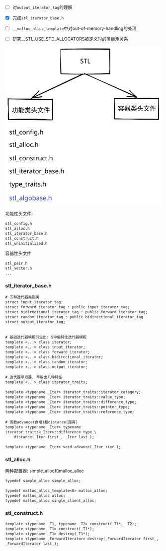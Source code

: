 
- [ ] 对`output_iterator_tag`的理解
- [x] 完成`stl_iterator_base.h`
- [ ] `__malloc_alloc_template`中对out-of-memory-handling的处理
- [ ] 研究__STL_USE_STD_ALLOCATORS被定义时的类继承关系


![STL](doc/STL.svg)



功能性头文件:

```
stl_config.h
stl_alloc.h
stl_iterator_base.h
stl_construct.h
stl_uninitialized.h
```

容器性头文件

```
stl_pair.h
stl_vector.h
...

```

### stl_iterator_base.h

```
# 五种迭代器类别类
struct input_iterator_tag;
struct forward_iterator_tag : public input_iterator_tag;
struct bidirectional_iterator_tag : public forward_iterator_tag;
struct random_iterator_tag : public bidirectional_iterator_tag
struct output_iterator_tag;


# 基础迭代器模板衍生出: 5中偏特化迭代器模板
template <...> class iterator;
template <...> class input_iterator;
template <...> class forward_iterator;
template <...> class bidirectional_iterator;
template <...> class random_iterator;
template <...> class output_iterator;

# 迭代器萃取器, 萃取出几种特性
template <...> class iterator_traits;

template <typename _Iter> iterator_traits::iterator_category;
template <typename _Iter> iterator_traits::value_type;
template <typename _Iter> iterator_traits::difference_type;
template <typename _Iter> iterator_traits::pointer_type;
template <typename _Iter> iterator_traits::reference_type;

# 函数advance(自增)和distance(距离)
template <typename _Iter> typename iterator_traits<_Iter>::difference_type \
    distance(_Iter first_, _Iter last_);

template <typename _Iter> void advance(_Iter iter_);

```

### stl_alloc.h

两种配置器: simple_alloc和malloc_alloc

```
typedef simple_alloc simple_alloc;

typedef malloc_alloc_template<0> malloc_alloc;
typedef malloc_alloc alloc;
typedef malloc_alloc single_client_alloc;
```



### stl_construct.h

```
template <typename _T1, typename _T2> construct(_T1*, _T2);
template <typename _T1> construct(_T1*);
template <typename _T1> destroy(_T1*);
template <typename _ForwardIterator> destroy(_ForwardIterator first_, _ForwardIterator last_);
```


